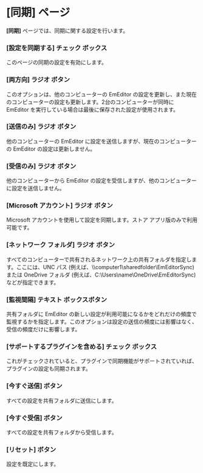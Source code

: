 # \[同期\] ページ

**\[同期\]** ページでは、同期に関する設定を行います。

### \[設定を同期する\] チェック ボックス

このページの同期の設定を有効にします。

### \[両方向\] ラジオ ボタン

このオプションは、他のコンピューターの EmEditor の設定を更新し、また現在のコンピューターの設定も更新します。2台のコンピューターが同時に EmEditor を実行している場合は最後に保存された設定が使用されます。

### \[送信のみ\] ラジオ ボタン

他のコンピューターの EmEditor に設定を送信しますが、現在のコンピューターの EmEditor の設定は更新しません。

### \[受信のみ\] ラジオ ボタン

他のコンピューターから EmEditor の設定を受信しますが、他のコンピューターに設定を送信しません。

### \[Microsoft アカウント\] ラジオ ボタン

Microsoft アカウントを使用して設定を同期します。ストア アプリ版のみで利用可能です。

### \[ネットワーク フォルダ\] ラジオ ボタン

すべてのコンピューターで共有されるネットワーク上の共有フォルダを指定します。ここには、UNC パス (例えば、\\\computer1\\sharedfolder\\EmEditorSync) または OneDrive フォルダ (例えば、C:\\Users\\name\\OneDrive\\EmEditorSync) などが指定できます。

### \[監視間隔\] テキスト ボックスボタン

共有フォルダに EmEditor の新しい設定が利用可能になるかをどれだけの頻度で監視するかを指定します。このオプションは設定の送信の頻度には影響はなく、受信の頻度だけに影響します。

### \[サポートするプラグインを含める\] チェック ボックス

これがチェックされていると、プラグインで同期機能がサポートされていれば、プラグインの設定も同期されます。

### \[今すぐ送信\] ボタン

すべての設定を共有フォルダに送信にします。

### \[今すぐ受信\] ボタン

すべての設定を共有フォルダから受信します。

### \[リセット\] ボタン

設定を既定にします。

